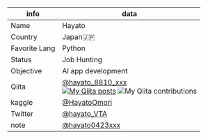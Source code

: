 |  info  |  data  |
| ---- | ---- |
|  Name  |  Hayato  |
|  Country  |  Japan🇯🇵  |
|  Favorite Lang  |  Python  |
|  Status  |  Job Hunting  |
|  Objective  |  AI app development  |
|  Qiita  |  [@hayato_8810_xxx](https://qiita.com/hayato_8810xxx)<br>[![My Qiita posts](https://qiita-badge.apiapi.app/s/hayato_8810xxx/posts.svg)](http://qiita.com/hayato_8810xxx) ![My Qiita contributions](https://qiita-badge.apiapi.app/s/hayato_8810xxx/contributions.svg)  |
|  kaggle  | [@HayatoOmori](https://www.kaggle.com/hayatoomori) |
|  Twitter  |  [@hayato_VTA](https://twitter.com/hayato_VTA)  |
|  note  |  [@hayato0423xxx](https://note.com/hayato0423xxx) |
